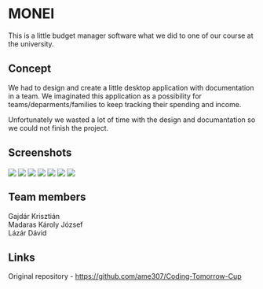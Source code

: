 # MONEI

This is a little budget manager software what we did to one of our course at the university.

## Concept

We had to design and create a little desktop application with documentation in a team.  We imaginated this application as a possibility for teams/deparments/families to keep tracking their spending and income.

Unfortunately we wasted a lot of time with the design and documantation so we could not finish the project.

## Screenshots

<img align="center" src="../../Design/Real Design/Regisztráció.png">
<img align="center" src="../../Design/Real Design/Elfelejtett jelszó.png">
<img align="center" src="../../Design/Real Design/Elfelejtett jelszó2.png">
<img align="center" src="../../Design/Real Design/Elfelejtett jelszó3.png">
<img align="center" src="../../Design/Real Design/Elfelejtett jelszó4.png">
<img align="center" src="../../Design/Real Design/Bejelentkezés.png">
<img align="center" src="../../Design/Real Design/Main.png">

## Team members

Gajdár Krisztián</br>
Madaras Károly József</br>
Lázár Dávid</br>

## Links

Original repository - https://github.com/ame307/Coding-Tomorrow-Cup
